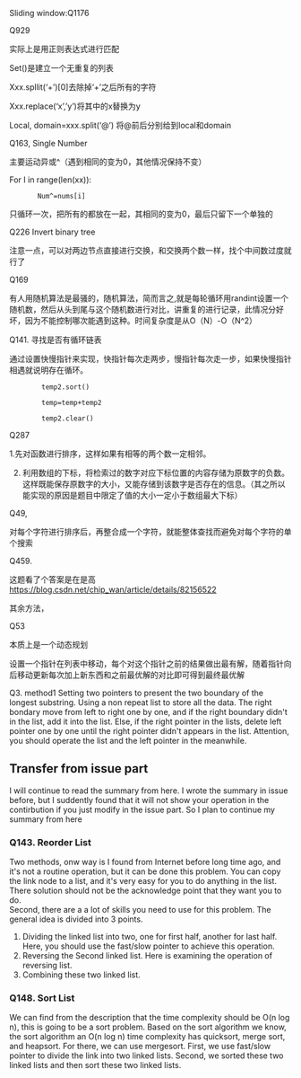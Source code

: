 Sliding window:Q1176





Q929 

实际上是用正则表达式进行匹配 

Set()是建立一个无重复的列表 

Xxx.spllit(‘+’)[0]去除掉‘+’之后所有的字符 

Xxx.replace(‘x’,’y’)将其中的x替换为y 

Local, domain=xxx.split(‘@’)  将@前后分别给到local和domain 

 

Q163, Single Number 

主要运动异或^（遇到相同的变为0，其他情况保持不变） 

For I in range(len(xx)): 

           Num^=nums[i] 

只循环一次，把所有的都放在一起，其相同的变为0，最后只留下一个单独的 

 

Q226 Invert binary tree 

注意一点，可以对两边节点直接进行交换，和交换两个数一样，找个中间数过度就行了 

 

Q169 

有人用随机算法是最骚的，随机算法，简而言之,就是每轮循环用randint设置一个随机数，然后从头到尾与这个随机数进行对比，讲重复的进行记录，此情况分好坏，因为不能控制哪次能遇到这种。时间复杂度是从O（N）-O（N^2） 

Q141. 寻找是否有循环链表 

通过设置快慢指针来实现，快指针每次走两步，慢指针每次走一步，如果快慢指针相遇就说明存在循环。 

            temp2.sort() 

            temp=temp+temp2 

            temp2.clear() 

 

Q287 

1.先对函数进行排序，这样如果有相等的两个数一定相邻。 

2. 利用数组的下标，将检索过的数字对应下标位置的内容存储为原数字的负数。这样既能保存原数字的大小，又能存储到该数字是否存在的信息。（其之所以能实现的原因是题目中限定了值的大小一定小于数组最大下标） 

 

Q49, 

对每个字符进行排序后，再整合成一个字符，就能整体查找而避免对每个字符的单个搜索 

Q459. 

这题看了个答案是在是高 https://blog.csdn.net/chip_wan/article/details/82156522 

其余方法， 

Q53 

 本质上是一个动态规划 

设置一个指针在列表中移动，每个对这个指针之前的结果做出最有解，随着指针向后移动更新每次加上新东西和之前最优解的对比即可得到最终最优解 

Q3. 
method1
Setting two pointers to present the two boundary of the longest substring.
Using a non repeat list to store all the data.
The right bondary move from left to right one by one, and if the right boundary didn't in the list, add it into the list.
Else, if the right pointer in the lists, delete left pointer one by one until the right pointer didn't appears in the list.
Attention, you should operate the list and the left pointer in the meanwhile.

## Transfer from issue part
I will continue to read the summary from here. I wrote the summary in issue before, but I suddently found that it will not show your operation in the contirbution if you just modify in the issue part. So I plan to continue my summary from here

### Q143. Reorder List
Two methods, onw way is I found from Internet before long time ago, and it's not a routine operation, but it can be done this problem. You can copy the link node to a list, and it's very easy for you to do anything in the list. There solution should not be the acknowledge point that they want you to do. </br>
Second, there are a a lot of skills you need to use for this problem. The general idea is divided into 3 points. </br>
1. Dividing the linked list into two, one for first half, another for last half. Here, you should use the fast/slow pointer to achieve this operation. </br>
2. Reversing the Second linked list. Here is examining the operation of reversing list. </br>
3. Combining these two linked list. </br>
### Q148. Sort List
We can find from the description that the time complexity should be O(n log n), this is going to be a sort problem. Based on the sort algorithm we know, the sort algorithm an O(n log n) time complexity has quicksort, merge sort, and heapsort. For there, we can use mergesort. First, we use fast/slow pointer to divide the link into two linked lists. Second, we sorted these two linked lists and then sort these two linked lists.

